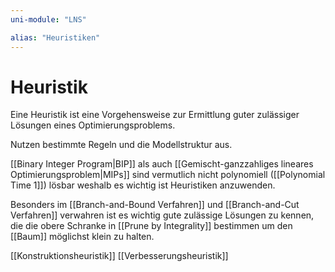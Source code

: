 ```yaml
---
uni-module: "LNS"

alias: "Heuristiken"
---
```


# Heuristik

Eine Heuristik ist eine Vorgehensweise zur Ermittlung guter zulässiger Lösungen eines Optimierungsproblems.

Nutzen bestimmte Regeln und die Modellstruktur aus.

[[Binary Integer Program|BIP]] als auch [[Gemischt-ganzzahliges lineares Optimierungsproblem|MIPs]] sind vermutlich nicht polynomiell ([[Polynomial Time 1]]) lösbar weshalb es wichtig ist Heuristiken anzuwenden.

Besonders im [[Branch-and-Bound Verfahren]] und [[Branch-and-Cut Verfahren]] verwahren ist es wichtig gute zulässige Lösungen zu kennen, die die obere Schranke in [[Prune by Integrality]] bestimmen um den [[Baum]] möglichst klein zu halten.

[[Konstruktionsheuristik]]
[[Verbesserungsheuristik]]
